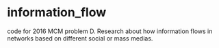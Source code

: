 # information_flow
code for 2016 MCM problem D. Research about how information flows in networks based on different social or mass medias.
